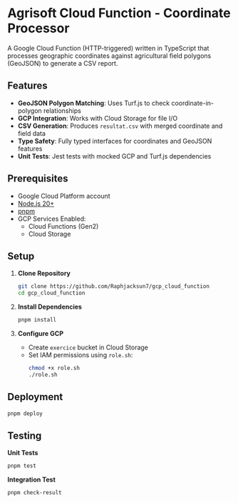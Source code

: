 # Agrisoft Cloud Function - Coordinate Processor

A Google Cloud Function (HTTP-triggered) written in TypeScript that processes geographic coordinates against agricultural field polygons (GeoJSON) to generate a CSV report.

## Features
- **GeoJSON Polygon Matching**: Uses Turf.js to check coordinate-in-polygon relationships
- **GCP Integration**: Works with Cloud Storage for file I/O
- **CSV Generation**: Produces `resultat.csv` with merged coordinate and field data
- **Type Safety**: Fully typed interfaces for coordinates and GeoJSON features
- **Unit Tests**: Jest tests with mocked GCP and Turf.js dependencies

## Prerequisites
- Google Cloud Platform account
- [Node.js 20+](https://nodejs.org/)
- [pnpm](https://pnpm.io/)
- GCP Services Enabled:
  - Cloud Functions (Gen2)
  - Cloud Storage

## Setup
1. **Clone Repository**
   ```bash
   git clone https://github.com/Raphjacksun7/gcp_cloud_function
   cd gcp_cloud_function
   ```

2. **Install Dependencies**
   ```bash
   pnpm install
   ```

3. **Configure GCP**
   - Create `exercice` bucket in Cloud Storage
   - Set IAM permissions using `role.sh`:
     ```bash
     chmod +x role.sh
     ./role.sh
     ```

## Deployment
```bash
pnpm deploy
```

## Testing
**Unit Tests**  
```bash
pnpm test
```

**Integration Test**  
```bash
pnpm check-result
```

